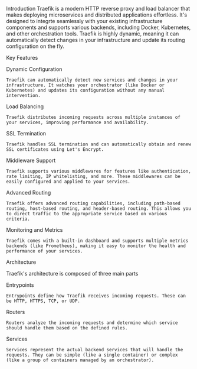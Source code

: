 Introduction
Traefik is a modern HTTP reverse proxy and load balancer that makes deploying microservices and distributed applications effortless. It's designed to integrte seamlessly with your existing infrastructure components and supports various backends, including Docker, Kubernetes, and other orchestration tools. Traefik is highly dynamic, meaning it can automatically detect changes in your infrastructure and update its routing configuration on the fly.

Key Features
   
Dynamic Configuration

	Traefik can automatically detect new services and changes in your infrastructure. It watches your orchestrator (like Docker or Kubernetes) and updates its configuration without any manual intervention.	
   
Load Balancing
   	
    Traefik distributes incoming requests across multiple instances of your services, improving performance and availability.		
   
SSL Termination

	Traefik handles SSL termination and can automatically obtain and renew SSL certificates using Let's Encrypt.
   
Middleware Support

	Traefik supports various middlewares for features like authentication, rate limiting, IP whitelisting, and more. These middlewares can be easily configured and applied to your services.
   
Advanced Routing

	Traefik offers advanced routing capabilities, including path-based routing, host-based routing, and header-based routing. This allows you to direct traffic to the appropriate service based on various criteria.
   
Monitoring and Metrics
   
	Traefik comes with a built-in dashboard and supports multiple metrics backends (like Prometheus), making it easy to monitor the health and performance of your services.

Architecture

Traefik's architecture is composed of three main parts

Entrypoints

	Entrypoints define how Traefik receives incoming requests. These can be HTTP, HTTPS, TCP, or UDP.

Routers

	Routers analyze the incoming requests and determine which service should handle them based on the defined rules.

Services

	Services represent the actual backend services that will handle the requests. They can be simple (like a single container) or complex (like a group of containers managed by an orchestrator).

